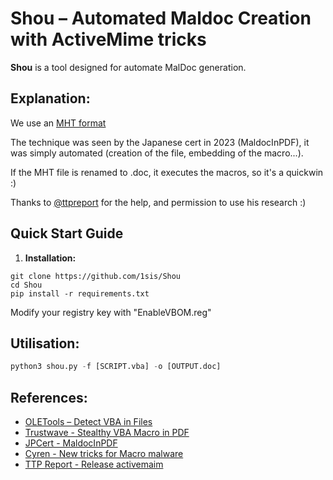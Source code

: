 # **Shou** – **Automated Maldoc Creation with ActiveMime tricks**

**Shou** is a tool designed for automate MalDoc generation.

## Explanation:

We use an [MHT format](https://en.wikipedia.org/wiki/MHTML)

The technique was seen by the Japanese cert in 2023 (MaldocInPDF), it was simply automated (creation of the file, embedding of the macro...).

If the MHT file is renamed to .doc, it executes the macros, so it's a quickwin :)

Thanks to [@ttpreport](https://x.com/ttpreport) for the help, and permission to use his research :)

## Quick Start Guide

1. **Installation:**
```shell
git clone https://github.com/1sis/Shou
cd Shou
pip install -r requirements.txt
```
Modify your registry key with "EnableVBOM.reg"


## Utilisation:

```python
python3 shou.py -f [SCRIPT.vba] -o [OUTPUT.doc]
```


## References:

- [OLETools – Detect VBA in Files](https://github.com/decalage2/oletools/)
- [Trustwave - Stealthy VBA Macro in PDF](https://www.trustwave.com/en-us/resources/blogs/spiderlabs-blog/stealthy-vba-macro-embedded-in-pdf-like-header-helps-evade-detection/)
- [JPCert - MaldocInPDF](https://blogs.jpcert.or.jp/en/2023/08/maldocinpdf.html)
- [Cyren - New tricks for Macro malware](https://web.archive.org/web/20240514103736/https://www.cyren.com/blog/articles/new-tricks-of-macro-malware)
- [TTP Report - Release activemaim](https://ttp.report/evasion/2023/11/02/releasing-activemaim-evade-macros-detection.html)
